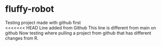 # fluffy-robot
Testing project made with github first  
<<<<<<< HEAD
Line added from Github
This line is different from main on github Now testing where pulling a project from github that has different changes from R.  